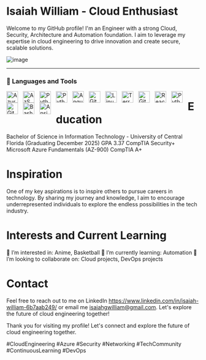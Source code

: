 # Isaiah William - Cloud Enthusiast
Welcome to my GitHub profile! I'm an Engineer with a strong Cloud, Security, Architecture and Automation foundation. I aim to leverage my expertise in cloud engineering to drive innovation and create secure, scalable solutions.

![image](https://wallpapercave.com/wp/wp7848369.jpg)

---
### 🧰 Languages and Tools
<img align="left" alt="Azure" width="30px" style="padding-right:10px;" src="https://cdn.jsdelivr.net/gh/devicons/devicon@latest/icons/azure/azure-original.svg" />
<img align="left" alt="AzSQL" width="30px" style="padding-right:10px;" src="https://cdn.jsdelivr.net/gh/devicons/devicon@latest/icons/azuresqldatabase/azuresqldatabase-original.svg" />
<img align="left" alt="Python" width="30px" style="padding-right:10px;" src="https://cdn.jsdelivr.net/gh/devicons/devicon@latest/icons/amazonwebservices/amazonwebservices-original-wordmark.svg" />
<img align="left" alt="Python" width="30px" style="padding-right:10px;" src="https://cdn.jsdelivr.net/gh/devicons/devicon@latest/icons/python/python-original-wordmark.svg"/>
<img align="left" alt="Angular" width="30px" style="padding-right:10px;" src="https://cdn.jsdelivr.net/gh/devicons/devicon@latest/icons/gitlab/gitlab-original-wordmark.svg"/>
<img align="left" alt="Git" width="30px" style="padding-right:10px;" src="https://cdn.jsdelivr.net/gh/devicons/devicon/icons/git/git-original.svg" />
<img align="left" alt="Linux" width="30px" style="padding-right:10px;" src="https://cdn.jsdelivr.net/gh/devicons/devicon/icons/linux/linux-original.svg" />
<img align="left" alt="Terraform" width="30px" style="padding-right:10px;" src="https://cdn.jsdelivr.net/gh/devicons/devicon@latest/icons/terraform/terraform-original-wordmark.svg"/>
<img align="left" alt="GitLab" width="30px" style="padding-right:10px;" src="https://cdn.jsdelivr.net/gh/devicons/devicon@latest/icons/gitlab/gitlab-original-wordmark.svg"/>
<img align="left" alt="React" width="30px" style="padding-right:10px;" src="https://cdn.jsdelivr.net/gh/devicons/devicon/icons/react/react-original.svg" />
<img align="left" alt="Python" width="30px" style="padding-right:10px;" src="https://cdn.jsdelivr.net/gh/devicons/devicon/icons/python/python-plain.svg" />
<img align="left" alt="GitHub" width="30px" style="padding-right:10px;" src="https://cdn.jsdelivr.net/gh/devicons/devicon/icons/github/github-original.svg" />
<img align="left" alt="Bash" width="30px" style="padding-right:10px;" src="https://cdn.jsdelivr.net/gh/devicons/devicon/icons/bash/bash-original.svg" />
<img align="left" alt="Ansible" width="30px" style="padding-right:10px;" src="https://cdn.jsdelivr.net/gh/devicons/devicon@latest/icons/ansible/ansible-original wordmark.svg"/>


# Education
Bachelor of Science in Information Technology - University of Central Florida (Graduating December 2025) GPA 3.37
CompTIA Security+
Microsoft Azure Fundamentals (AZ-900)
CompTIA A+

# Inspiration
One of my key aspirations is to inspire others to pursue careers in technology. By sharing my journey and knowledge, I aim to encourage underrepresented individuals to explore the endless possibilities in the tech industry.

# Interests and Current Learning
👀 I’m interested in: Anime, Basketball
🌱 I’m currently learning: Automation
💞️ I’m looking to collaborate on: Cloud projects, DevOps projects

# Contact
Feel free to reach out to me on LinkedIn https://www.linkedin.com/in/isaiah-william-6b7aab249/  or email me isaiahgwilliam@gmail.com. 
Let's explore the future of cloud engineering together!

Thank you for visiting my profile! Let's connect and explore the future of cloud engineering together.

#CloudEngineering #Azure #Security #Networking #TechCommunity #ContinuousLearning #DevOps
